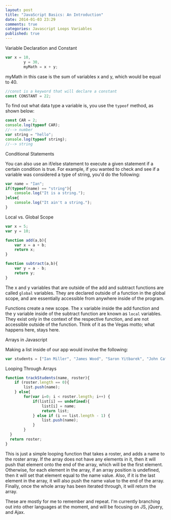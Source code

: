 ```yaml
---
layout: post
title: "JavaScript Basics: An Introduction"
date: 2014-01-03 23:29
comments: true
categories: Javascript Loops Variables
published: true
---
```

Variable Declaration and Constant

```javascript Variables
var x = 10,
		y = 30, 
		myMath = x + y;
```
myMath in this case is the sum of variables x and y, which would be equal to 40.

```javascript Constant
//const is a keyword that will declare a constant
const CONSTANT = 22;
```
To find out what data type a variable is, you use the `typeof` method, as shown below:
```javascript Typeof method
const CAR = 2;
console.log(typeof CAR);
//--> number
var string = "hello";
console.log(typeof string);
//--> string
```

Conditional Statements

You can also use an if/else statement to execute a given statement if a certain condition is true.  For example, if you wanted to check and see if a variable was considered a type of string, you'd do the following:

```javascript Conditional
var name = "Ian";
if(typeof(name) == "string"){
	console.log("It is a string.");
}else{
	console.log("It ain't a string.");
}
```

Local vs. Global Scope

```javascript Local vs. Global Scope
var x = 5;
var y = 10;

function add(a,b){
	var x = a + b;
	return x;
}

function subtract(a,b){
	var y = a - b;
	return y;
}
```
The x and y variables that are outside of the add and subtract functions are called `global` variables.  They are declared outside of a function in the global scope, and are essentially accessible from anywhere inside of the program.  

Functions create a new scope.  The x variable inside the add function and the y variable inside of the subtract function are known as `local` variables.  They exist only in the context of the respective function, and are not accessible outside of the function.  Think of it as the Vegas motto; what happens here, stays here.

Arrays in Javascript

Making a list inside of our app would involve the following:
```javascript List in JS
var students = ["Ian Miller", "James Wood", "Saron Yitbarek", "John Cafferty"];
```

Looping Through Arrays 

```javascript Looping Through Array
function trackStudents(name, roster){
	if (roster.length == 0){
		list.push(name);
	} else{
		for(var i=0; i < roster.length; i++) {
			if(list[i] == undefined){
				list[i] = name;
				return list;
			} else if (i == list.length - 1) {
				list.push(name);
			}
		}
  }
  return roster;
}
```

This is just a simple looping function that takes a roster, and adds a name to the roster array.  If the array does not have any elements in it, then it will push that element onto the end of the array, which will be the first element.  Otherwise, for each element in the array, if an array position is undefined, then it will set that element equal to the name value.  Also, if it is the last element in the array, it will also push the name value to the end of the array.  Finally, once the whole array has been iterated through, it will return the array.

These are mostly for me to remember and repeat.  I'm currently branching out into other languages at the moment, and will be focusing on JS, jQuery, and Ajax.  
